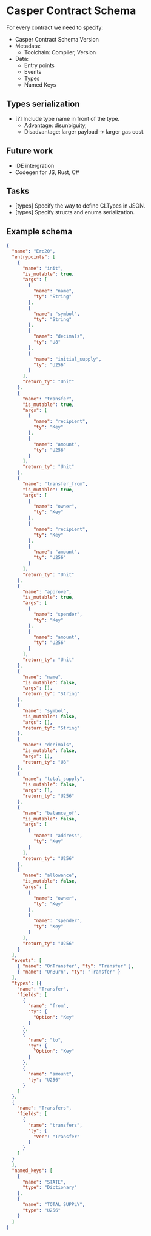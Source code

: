 # Casper Contract Schema

For every contract we need to specify:
- Casper Contract Schema Version 
- Metadata:
    - Toolchain: Compiler, Version
- Data:
    - Entry points
    - Events
    - Types
    - Named Keys

## Types serialization
- [?] Include type name in front of the type. 
    - Advantage: disunbiguity,
    - Disadvantage: larger payload -> larger gas cost.

## Future work
- IDE intergration
- Codegen for JS, Rust, C#

## Tasks
- [types] Specify the way to define CLTypes in JSON.
- [types] Specify structs and enums serialization.

## Example schema
```json
{
  "name": "Erc20",
  "entrypoints": [
    {
      "name": "init",
      "is_mutable": true,
      "args": [
        {
          "name": "name",
          "ty": "String"
        },
        {
          "name": "symbol",
          "ty": "String"
        },
        {
          "name": "decimals",
          "ty": "U8"
        },
        {
          "name": "initial_supply",
          "ty": "U256"
        }
      ],
      "return_ty": "Unit"
    },
    {
      "name": "transfer",
      "is_mutable": true,
      "args": [
        {
          "name": "recipient",
          "ty": "Key"
        },
        {
          "name": "amount",
          "ty": "U256"
        }
      ],
      "return_ty": "Unit"
    },
    {
      "name": "transfer_from",
      "is_mutable": true,
      "args": [
        {
          "name": "owner",
          "ty": "Key"
        },
        {
          "name": "recipient",
          "ty": "Key"
        },
        {
          "name": "amount",
          "ty": "U256"
        }
      ],
      "return_ty": "Unit"
    },
    {
      "name": "approve",
      "is_mutable": true,
      "args": [
        {
          "name": "spender",
          "ty": "Key"
        },
        {
          "name": "amount",
          "ty": "U256"
        }
      ],
      "return_ty": "Unit"
    },
    {
      "name": "name",
      "is_mutable": false,
      "args": [],
      "return_ty": "String"
    },
    {
      "name": "symbol",
      "is_mutable": false,
      "args": [],
      "return_ty": "String"
    },
    {
      "name": "decimals",
      "is_mutable": false,
      "args": [],
      "return_ty": "U8"
    },
    {
      "name": "total_supply",
      "is_mutable": false,
      "args": [],
      "return_ty": "U256"
    },
    {
      "name": "balance_of",
      "is_mutable": false,
      "args": [
        {
          "name": "address",
          "ty": "Key"
        }
      ],
      "return_ty": "U256"
    },
    {
      "name": "allowance",
      "is_mutable": false,
      "args": [
        {
          "name": "owner",
          "ty": "Key"
        },
        {
          "name": "spender",
          "ty": "Key"
        }
      ],
      "return_ty": "U256"
    }
  ],
  "events": [
    { "name": "OnTransfer", "ty": "Transfer" },
    { "name": "OnBurn", "ty": "Transfer" }
  ],
  "types": [{
    "name": "Transfer",
    "fields": [
      {
        "name": "from",
        "ty": {
          "Option": "Key"
        }
      },
      {
        "name": "to",
        "ty": {
          "Option": "Key"
        }
      },
      {
        "name": "amount",
        "ty": "U256"
      }
    ]
  },
  {
    "name": "Transfers",
    "fields": [
      {
        "name": "transfers",
        "ty": {
          "Vec": "Transfer"
        }
      }
    ]
  }
  ],
  "named_keys": [
    {
      "name": "STATE",
      "type": "Dictionary"
    },
    {
      "name": "TOTAL_SUPPLY",
      "type": "U256"
    }
  ]
}

```